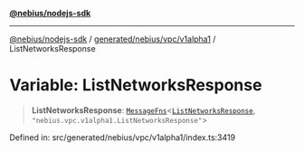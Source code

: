 [**@nebius/nodejs-sdk**](../../../../../README.md)

***

[@nebius/nodejs-sdk](../../../../../README.md) / [generated/nebius/vpc/v1alpha1](../README.md) / ListNetworksResponse

# Variable: ListNetworksResponse

> **ListNetworksResponse**: [`MessageFns`](../../../../../runtime/protos/core/interfaces/MessageFns.md)\<[`ListNetworksResponse`](../interfaces/ListNetworksResponse.md), `"nebius.vpc.v1alpha1.ListNetworksResponse"`\>

Defined in: src/generated/nebius/vpc/v1alpha1/index.ts:3419
